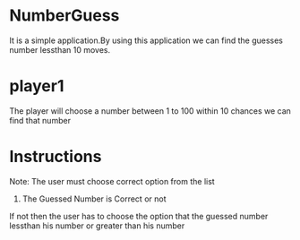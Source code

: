 # NumberGuess

It is a simple application.By using this application we can find the guesses number lessthan 10 moves.

# player1

The player will choose a number between 1 to 100 within 10 chances we can find that number

# Instructions

Note: The user must choose correct option from the list

1. The Guessed Number is Correct or not

If not then the user has to choose the option that the guessed number lessthan his number or greater than his number


